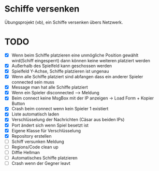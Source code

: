 # Schiffe versenken

Übungsprojekt (vb), ein Schiffe versenken übers Netzwerk.

# TODO

- [X] Wenn beim Schiffe platzieren eine unmögliche Position gewählt wird(Schiff eingesperrt) dann können keine weiteren platziert werden
- [X] Außerhalb des Spielfeld kann geschossen werden
- [X] Spielfeld Y-Achse, Schiffe platzieren ist ungenau
- [X] Wenn alle Schiffe platziert sind abfangen dass ein anderer Spieler connected sein muss
- [X] Message man hat alle Schiffe platziert 
- [X] Wenn ein Spieler disconnected --> Meldung
- [X] Beim connect keine MsgBox mit der IP anzeigen -> Load Form + Kopier Button
- [X] Crash beim connect wenn kein Spieler 1 existiert
- [X] Liste automatisch laden
- [X] Verschlüsselung der Nachrichten (Cäsar aus beiden IPs)
- [X] Port ändert sich wenn Spiel besetzt ist	
- [X] Eigene Klasse für Verschlüsselung
- [X] Repository erstellen
- [ ] Schiff versunken Meldung
- [ ] Regions/Code clean up
- [ ] Diffie Hellman
- [ ] Automatisches Schiffe platzieren
- [ ] Crash wenn der Gegner leavt